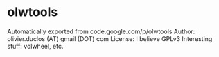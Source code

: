 # olwtools
Automatically exported from code.google.com/p/olwtools
Author: olivier.duclos (AT) gmail (DOT) com
License: I believe GPLv3
Interesting stuff: volwheel, etc.
